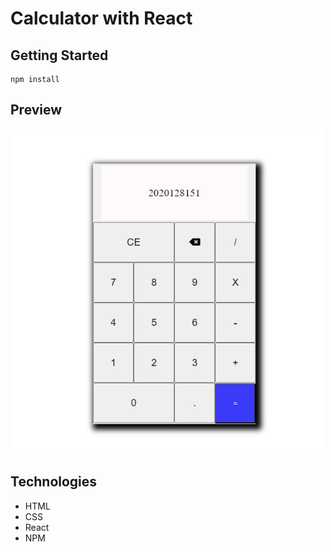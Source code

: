 # Calculator with React

## Getting Started
```
npm install
```

## Preview

<img src='./src/assets/preview.png' width='500px'/>

## Technologies

- HTML
- CSS
- React
- NPM


